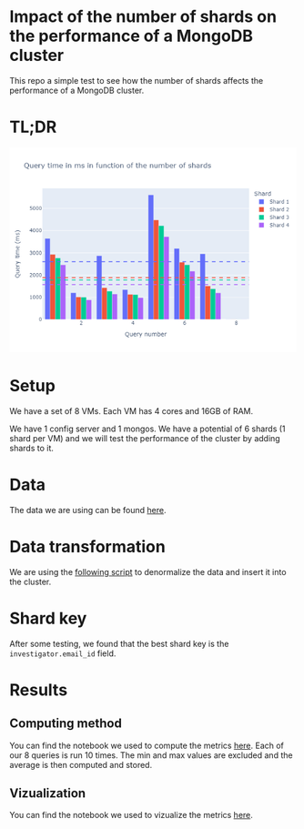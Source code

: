 # Impact of the number of shards on the performance of a MongoDB cluster

This repo a simple test to see how the number of shards affects the performance of a MongoDB cluster.

# TL;DR
![Benchmark results](/results/benchmark_viz.png)

# Setup
We have a set of 8 VMs.
Each VM has 4 cores and 16GB of RAM.

We have 1 config server and 1 mongos.
We have a potential of 6 shards (1 shard per VM) and we will test the performance of the cluster by adding shards to it.

# Data
The data we are using can be found [here](https://relational.fit.cvut.cz/dataset/Grants).

# Data transformation
We are using the [following script](/todo) to denormalize the data and insert it into the cluster.

# Shard key
After some testing, we found that the best shard key is the `investigator.email_id` field.

# Results
## Computing method
You can find the notebook we used to compute the metrics [here](/benchmark_shards.ipynb).
Each of our 8 queries is run 10 times. The min and max values are excluded and the average is then computed and stored. 

## Vizualization
You can find the notebook we used to vizualize the metrics [here](/benchmark_viz.ipynb).